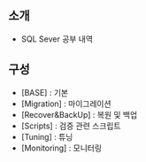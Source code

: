 ## 소개
- SQL Sever 공부 내역

## 구성
- [BASE] : 기본
- [Migration] : 마이그레이션
- [Recover&BackUp] : 복원 및 백업
- [Scripts] : 검증 관련 스크립트
- [Tuning] : 튜닝
- [Monitoring] : 모니터링
